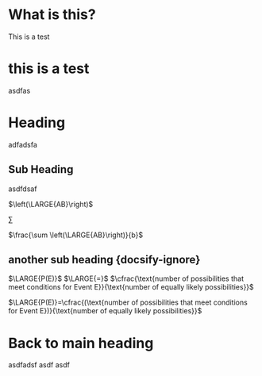 # What is this?

This is a test

# this is a test

asdfas

# Heading

adfadsfa

## Sub Heading

asdfdsaf

$\left(\LARGE{AB}\right)$

$\sum$

$\frac{\sum \left(\LARGE{AB}\right)}{b}$

## another sub heading {docsify-ignore}


$\LARGE{P(E)}$ $\LARGE{=}$ $\cfrac{\text{number of possibilities that meet conditions for Event E}}{\text{number of equally likely possibilities}}$


$\LARGE{P(E)}=\cfrac{(\text{number of possibilities that meet conditions for Event E})}{\text{number of equally likely possibilities}}$

# Back to main heading

asdfadsf
asdf
asdf
